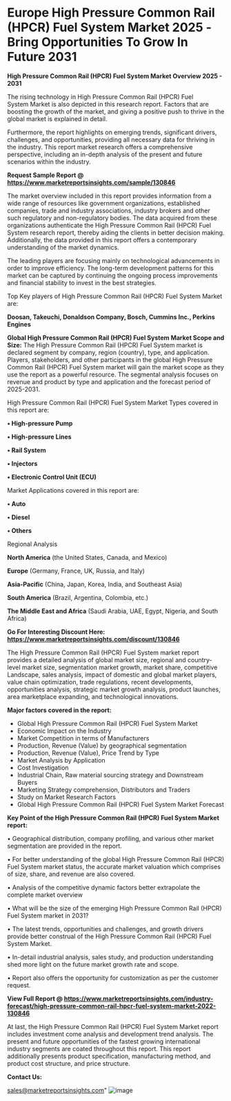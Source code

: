 # Europe High Pressure Common Rail (HPCR) Fuel System Market 2025 -Bring Opportunities To Grow In Future 2031

<Strong> High Pressure Common Rail (HPCR) Fuel System Market Overview 2025 - 2031</strong>

The rising technology in High Pressure Common Rail (HPCR) Fuel System Market is also depicted in this research report. Factors that are boosting the growth of the market, and giving a positive push to thrive in the global market is explained in detail.

Furthermore, the report highlights on emerging trends, significant drivers, challenges, and opportunities, providing all necessary data for thriving in the industry. This report market research offers a comprehensive perspective, including an in-depth analysis of the present and future scenarios within the industry.

<strong>Request Sample Report @ <a href=https://www.marketreportsinsights.com/sample/130846>https://www.marketreportsinsights.com/sample/130846</a></strong>

The market overview included in this report provides information from a wide range of resources like government organizations, established companies, trade and industry associations, industry brokers and other such regulatory and non-regulatory bodies. The data acquired from these organizations authenticate the High Pressure Common Rail (HPCR) Fuel System research report, thereby aiding the clients in better decision making. Additionally, the data provided in this report offers a contemporary understanding of the market dynamics.

The leading players are focusing mainly on technological advancements in order to improve efficiency. The long-term development patterns for this market can be captured by continuing the ongoing process improvements and financial stability to invest in the best strategies.

Top Key players of High Pressure Common Rail (HPCR) Fuel System Market are:

<strong>Doosan, Takeuchi, Donaldson Company, Bosch, Cummins Inc., Perkins Engines</strong>

<strong><b>Global High Pressure Common Rail (HPCR) Fuel System Market Scope and Size:</b></strong>
The High Pressure Common Rail (HPCR) Fuel System market is declared segment by company, region (country), type, and application. Players, stakeholders, and other participants in the global High Pressure Common Rail (HPCR) Fuel System market will gain the market scope as they use the report as a powerful resource. The segmental analysis focuses on revenue and product by type and application and the forecast period of 2025-2031.

High Pressure Common Rail (HPCR) Fuel System Market Types covered in this report are:

<strong>• High-pressure Pump

• High-pressure Lines

• Rail System

• Injectors

• Electronic Control Unit (ECU)</strong>

Market Applications covered in this report are:

<strong>• Auto

• Diesel

• Others</strong> 

Regional Analysis

<strong>North America</strong> (the United States, Canada, and Mexico)

<strong>Europe</strong> (Germany, France, UK, Russia, and Italy)

<strong>Asia-Pacific</strong> (China, Japan, Korea, India, and Southeast Asia)

<strong>South America</strong> (Brazil, Argentina, Colombia, etc.)

<strong>The Middle East and Africa</strong> (Saudi Arabia, UAE, Egypt, Nigeria, and South Africa)

<strong>Go For Interesting Discount Here: <a href=https://www.marketreportsinsights.com/discount/130846>https://www.marketreportsinsights.com/discount/130846</a></strong>

The High Pressure Common Rail (HPCR) Fuel System market report provides a detailed analysis of global market size, regional and country-level market size, segmentation market growth, market share, competitive Landscape, sales analysis, impact of domestic and global market players, value chain optimization, trade regulations, recent developments, opportunities analysis, strategic market growth analysis, product launches, area marketplace expanding, and technological innovations.

<strong><b>Major factors covered in the report:</b></strong>
<ul>
  <li>Global High Pressure Common Rail (HPCR) Fuel System Market </li>
  <li>Economic Impact on the Industry</li>
  <li>Market Competition in terms of Manufacturers</li>
  <li>Production, Revenue (Value) by geographical segmentation</li>
  <li>Production, Revenue (Value), Price Trend by Type</li>
  <li>Market Analysis by Application</li>
  <li>Cost Investigation</li>
  <li>Industrial Chain, Raw material sourcing strategy and Downstream Buyers</li>
  <li>Marketing Strategy comprehension, Distributors and Traders</li>
  <li>Study on Market Research Factors</li>
  <li>Global High Pressure Common Rail (HPCR) Fuel System Market Forecast</li>
</ul>

<strong><b>Key Point of the High Pressure Common Rail (HPCR) Fuel System Market report:</b></strong>

• Geographical distribution, company profiling, and various other market segmentation are provided in the report.

• For better understanding of the global High Pressure Common Rail (HPCR) Fuel System market status, the accurate market valuation which comprises of size, share, and revenue are also covered.

• Analysis of the competitive dynamic factors better extrapolate the complete market overview

• What will be the size of the emerging High Pressure Common Rail (HPCR) Fuel System market in 2031?

• The latest trends, opportunities and challenges, and growth drivers provide better construal of the High Pressure Common Rail (HPCR) Fuel System Market.

• In-detail industrial analysis, sales study, and production understanding shed more light on the future market growth rate and scope.

• Report also offers the opportunity for customization as per the customer request.

<strong><b>View Full Report @ <a href=https://www.marketreportsinsights.com/industry-forecast/high-pressure-common-rail-hpcr-fuel-system-market-2022-130846>https://www.marketreportsinsights.com/industry-forecast/high-pressure-common-rail-hpcr-fuel-system-market-2022-130846</a></b></strong>


At last, the High Pressure Common Rail (HPCR) Fuel System Market report includes investment come analysis and development trend analysis. The present and future opportunities of the fastest growing international industry segments are coated throughout this report. This report additionally presents product specification, manufacturing method, and product cost structure, and price structure.

<strong>Contact Us:</strong>

sales@marketreportsinsights.com"
![image](https://github.com/user-attachments/assets/65fe0b94-1aae-4689-a481-c792c30cde9f)
